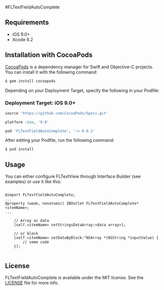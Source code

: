 #FLTextFieldAutoComplete

## Requirements

- iOS 9.0+
- Xcode 8.2

## Installation with CocoaPods

[CocoaPods](https://cocoapods.org/) is a dependency manager for Swift and Objective-C projects. You can install it with the following command:

```bash
$ gem install cocoapods
```

Depending on your Deployment Target, specify the following in your Podfile:

### Deployment Target: iOS 9.0+

```ruby
source 'https://github.com/CocoaPods/Specs.git'

platform :ios, '9.0'

pod 'FLTextFieldAutoComplete', '~> 0.0.2'
```

After editing your Podfile, run the following command:

```bash
$ pod install
```

## Usage

You can either configure FLTextView through Interface Builder (see examples) or use it like this:

```objc

@import FLTextFieldAutoComplete;
...
@property (weak, nonatomic) IBOutlet FLTextFieldAutoComplete* <itemName>;
...

	// Array as data
	[self.<itemName> setStringsDataArray:<data array>];
	
	// or block 
	[self.<itemName> setDataByBlock:^NSArray *(NSString *inputValue) {
		// some code
	}];


```


## License

FLTextFieldAutoComplete is available under the MIT license. See the [LICENSE](https://github.com/felarmir/FLTextFieldAutoComplete/LICENSE) file for more info.
